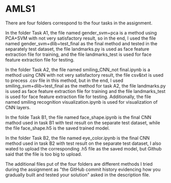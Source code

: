 # AMLS1
There are four folders correspond to the four tasks in the assignment.

In the folder Task A1, the file named gender_svm+pca is a method using PCA+SVM with not very satisfactory result, so in the end, I used the file named 
gender_svm+dlib+test_final as the final method and tested in the separately test dataset, the file landmarks.py is used as face feature
extraction file for training, and the file landmarks_test is used for face feature extraction file for testing.

In the folder Task A2, the file named smiling_CNN_not final.ipynb is a method using CNN with not very satisfactory result, the file csv&txt is used to 
precess .csv file in this method, but in the end, I used smiling_svm+dlib+test_final as the method for task A2, the file landmarks.py is used as face feature
extraction file for training and the file landmarks_test is used for face feature extraction file for testing. Additionally, the file named smiling recognition
visualization.ipynb is used for visualization of CNN layers.

In the folde Task B1, the file named face_shape.ipynb is the final CNN mathod used in task B1 with test result on the separate test dataset, while the file
face_shape.h5 is the saved trained model.

In the folder Task B2, the file named eye_color.ipynb is the final CNN method used in task B2 with test result on the separate test dataset, I also wated to 
upload the corresponding .h5 file as the saved model, but Github said that the file is too big to upload.

The additional files put of the four folders are different methods I tried during the assignment as "the GitHub commit history evidencing how you gradually built and
tested your solution" asked in the description file.
